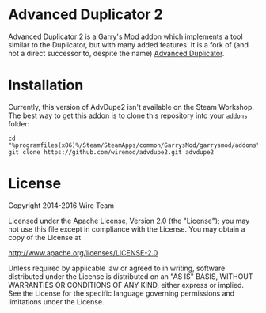 # Advanced Duplicator 2

Advanced Duplicator 2 is a [Garry's Mod][] addon which implements a tool similar to the Duplicator, but with many added features. It is a fork of (and not a direct successor to, despite the name) [Advanced Duplicator][].

# Installation

Currently, this version of AdvDupe2 isn't available on the Steam Workshop. The best way to get this addon is to clone this repository into your `addons` folder:

    cd "%programfiles(x86)%/Steam/SteamApps/common/GarrysMod/garrysmod/addons"
    git clone https://github.com/wiremod/advdupe2.git advdupe2

# License

Copyright 2014-2016 Wire Team

Licensed under the Apache License, Version 2.0 (the "License"); you may not use this file except in compliance with the License. You may obtain a copy of the License at

http://www.apache.org/licenses/LICENSE-2.0

Unless required by applicable law or agreed to in writing, software distributed under the License is distributed on an "AS IS" BASIS, WITHOUT WARRANTIES OR CONDITIONS OF ANY KIND, either express or implied. See the License for the specific language governing permissions and limitations under the License.

[Garry's Mod]: <http://garrysmod.com/>
[Advanced Duplicator]: <https://github.com/wiremod/advduplicator>
